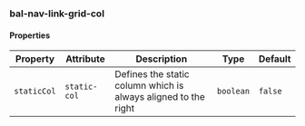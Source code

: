 ### bal-nav-link-grid-col
 
#### Properties

| Property    | Attribute    | Description                                                    | Type      | Default |
| ----------- | ------------ | -------------------------------------------------------------- | --------- | ------- |
| `staticCol` | `static-col` | Defines the static column which is always aligned to the right | `boolean` | `false` |


 
